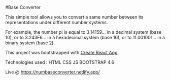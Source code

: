 #Base Converter

This simple tool allows you to convert a same number between its representations under different number systems.

For example, the number pi is equal to 3.14159... in a decimal system (base 10), or to 3.243F6... in a hexadecimal system (base 16), or to 11.001001... in a binary system (base 2).

This project was bootstrapped with [Create React App](https://github.com/facebook/create-react-app).

Technologies used : HTML CSS JS BOOTSTRAP 4.6

Live @ https://numbaseconverter.netlify.app/

